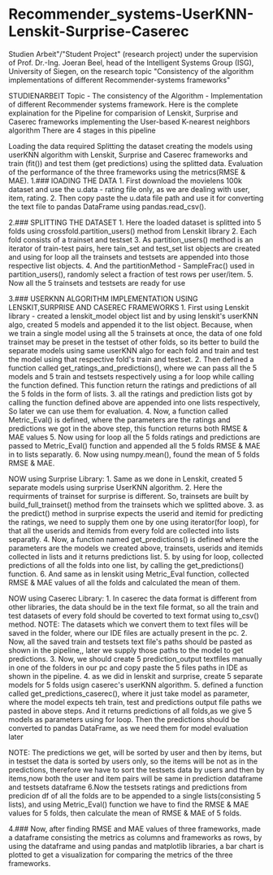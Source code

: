 # Recommender_systems-UserKNN-Lenskit-Surprise-Caserec
Studien Arbeit"/"Student Project" (research project) under the supervision of Prof. Dr.-Ing. Joeran Beel, head of the Intelligent Systems Group (ISG), University of Siegen, on the research topic "Consistency of the algorithm implementations of different Recommender-systems frameworks"


STUDIENARBEIT Topic - The consistency of the Algorithm - Implementation of different Recommender systems framework. Here is the complete explaination for the Pipeline for comparision of Lenskit, Surprise and Caserec frameworks implementing the User-based K-nearest neighbors algorithm There are 4 stages in this pipeline

Loading the data required
Splitting the dataset
creating the models using userKNN algorithm with Lenskit, Surprise and Caserec frameworks and train (fit()) and test them (get predictions) using the splitted data.
Evaluation of the performance of the three frameworks using the metrics(RMSE & MAE).
1.### lOADING THE DATA 1. First download the movielens 100k dataset and use the u.data - rating file only, as we are dealing with user, item, rating. 2. Then copy paste the u.data file path and use it for converting the text file to pandas DataFrame using pandas.read_csv().

2.### SPLITTING THE DATASET 1. Here the loaded dataset is splitted into 5 folds using crossfold.partition_users() method from Lenskit library 2. Each fold consists of a trainset and testset 3. As partition_users() method is an iterator of train-test pairs, here tain_set and test_set list objects are created and using for loop all the trainsets and testsets are appended into those respective list objects. 4. And the partitionMethod - SampleFrac() used in partition_users(), randomly select a fraction of test rows per user/item. 5. Now all the 5 trainsets and testsets are ready for use

3.### USERKNN ALGORITHM IMPLEMENTATION USING LENSKIT,SURPRISE AND CASEREC FRAMEWORKS 1. First using Lenskit library - created a lenskit_model object list and by using lenskit's userKNN algo, created 5 models and appended it to the list object. Because, when we train a single model using all the 5 trainsets at once, the data of one fold trainset may be preset in the testset of other folds, so its better to build the separate models using same userKNN algo for each fold and train and test the model using that respective fold's train and testset. 2. Then defined a function called get_ratings_and_predictions(), where we can pass all the 5 models and 5 train and testsets respectively using a for loop while calling the function defined. This function return the ratings and predictions of all the 5 folds in the form of lists. 3. all the ratings and prediction lists got by calling the function defined above are appended into one lists respectively, So later we can use them for evaluation. 4. Now, a function called Metric_Eval() is defined, where the parameters are the ratings and predictions we got in the above step, this function returns both RMSE & MAE values 5. Now using for loop all the 5 folds ratings and predictions are passed to Metric_Eval() function and appended all the 5 folds RMSE & MAE in to lists separatly. 6. Now using numpy.mean(), found the mean of 5 folds RMSE & MAE.

NOW using Surprise Library: 1. Same as we done in Lenskit, created 5 separate models using surprise UserKNN algorithm. 2. Here the requirments of trainset for surprise is different. So, trainsets are built by build_full_trainset() method from the trainsets which we splitted above. 3. as the predict() method in surprise expects the userid and itemid for predicting the ratings, we need to supply them one by one using iterator(for loop), for that all the userids and itemids from every fold are collected into lists separatly. 4. Now, a function named get_predictions() is defined where the parameters are the models we created above, trainsets, userids and itemids collected in lists and it returns predictions list. 5. by using for loop, collected predictions of all the folds into one list, by calling the get_predictions() function. 6. And same as in lenskit using Metric_Eval function, collected RMSE & MAE values of all the folds and calculated the mean of them.

NOW using Caserec Library: 1. In caserec the data format is different from other libraries, the data should be in the text file format, so all the train and test datasets of every fold should be coverted to text format using to_csv() method. NOTE: The datasets which we convert them to text files will be saved in the folder, where our IDE files are actually present in the pc. 2. Now, all the saved train and testsets text file's paths should be pasted as shown in the pipeline,, later we supply those paths to the model to get predictions. 3. Now, we should create 5 prediction_output textfiles manually in one of the folders in our pc and copy paste the 5 files paths in IDE as shown in the pipeline. 4. as we did in lenskit and surprise, create 5 separate models for 5 folds usign caserec's userKNN algorithm. 5. defined a function called get_predictions_caserec(), where it just take model as parameter, where the model expects teh train, test and predictions output file paths we pasted in above steps. And it returns predictions of all folds,as we give 5 models as parameters using for loop. Then the predictions should be converted to pandas DataFrame, as we need them for model evaluation later

NOTE: The predictions we get, will be sorted by user and then by items, but in testset the data is sorted by users only, so the items will be not as in the predictions, therefore we have to sort the testsets data by users and then by items,now both the user and item pairs will be same in prediction dataframe and testsets dataframe 6.Now the testsets ratings and predictions from predicion df of all the folds are to be appended to a single lists(consisting 5 lists), and using Metric_Eval() function we have to find the RMSE & MAE values for 5 folds, then calculate the mean of RMSE & MAE of 5 folds.

4.### Now, after finding RMSE and MAE values of three frameworks, made a dataframe consisting the metrics as columns and frameworks as rows, by using the dataframe and using pandas and matplotlib libraries, a bar chart is plotted to get a visualization for comparing the metrics of the three frameworks.
